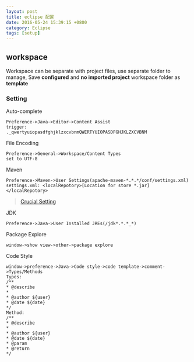 ```yaml
---
layout: post
title: eclipse 配置
date: 2016-05-24 15:39:15 +0800
category: Eclipse
tags: [setup]
---
```


## workspace

Workspace can be separate with project files, use separate folder to manage,
Save **configured** and **no imported project** workspace folder as **template**

### Setting

Auto-complete

```
Preference->Java->Editor->Content Assist
trigger:
._qwertyuiopasdfghjklzxcvbnmQWERTYUIOPASDFGHJKLZXCVBNM
```

File Encoding

```
Preference->General->Workspace/Content Types
set to UTF-8
```

Maven

```
Preference->Maven->User Settings(apache-maven-*.*.*/conf/settings.xml)
settings.xml: <localRepotory>[Location for store *.jar]</localRepotory>
```

> [Crucial Setting](https://github.com/neilChenXie/java_dev/blob/master/eclipse/MavenProject.md)

JDK

```
Preference->Java->User Installed JREs(/jdk*.*.*_*)
```

Package Explore

```
window->show view->other->package explore
```

Code Style

```
window->preference->Java->Code style->code template->comment->Types/Methods
Types:
/**
* @describe
*
* @author ${user}
* @date ${date}
*/
Method:
/**
* @describe
*
* @author ${user}
* @date ${date}
* @param
* @return
*/
```
